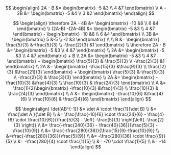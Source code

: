 $$
\begin{align}
2A - B &= \begin{bmatrix}
-5 &3 \\
4 &7
\end{bmatrix} \\
A - 2B &= \begin{bmatrix}
-5 &4 \\
3 &2
\end{bmatrix}
\end{align}
$$

$$
\begin{align}
\therefore 2A - 4B &= \begin{bmatrix}
-10 &8 \\
6 &4
\end{bmatrix} \\
(2A-B) -(2A-4B) &= \begin{bmatrix}
-5 &3 \\
4 &7
\end{bmatrix} - \begin{bmatrix}
-10 &8 \\
6 &4 
\end{bmatrix} \\
3B &= \begin{bmatrix}
5 &-5 \\
-2 &3
\end{bmatrix} \\
 \\
B &= \begin{bmatrix}
\frac{5}{3} &-\frac{5}{3} \\
-\frac{2}{3} &1
\end{bmatrix} \\
\therefore 2A - B &= \begin{bmatrix}
-5 &3 \\
4 &7
\end{bmatrix} \\
 2A &= \begin{bmatrix}
-5 &3 \\
4 &7
\end{bmatrix} + B \\
2A &= \begin{bmatrix}
-5 &3 \\
4 &7
\end{bmatrix} + \begin{bmatrix}
\frac{5}{3} &-\frac{5}{3} \\
-\frac{2}{3} &1
\end{bmatrix} \\
2A &= \begin{bmatrix}
-\frac{15}{3} &\frac{9}{3} \\
\frac{12}{3} &\frac{21}{3}
\end{bmatrix} + \begin{bmatrix}
\frac{5}{3} &-\frac{5}{3} \\
-\frac{2}{3} & \frac{3}{3}
\end{bmatrix} \\
2A &= \begin{bmatrix}
-\frac{10}{3} &\frac{4}{3} \\
\frac{10}{3} & \frac{24}{3}
\end{bmatrix} \\
A &= \frac{1}{2}\begin{bmatrix}
-\frac{10}{3} &\frac{4}{3} \\
\frac{10}{3} & \frac{24}{3}
\end{bmatrix} \\
A &= \begin{bmatrix}
-\frac{10}{6} &\frac{4}{6} \\
\frac{10}{6} & \frac{24}{6}
\end{bmatrix}
\end{align}
$$


$$
\begin{align}
\det(AB^{-1}) &= \det A \cdot \frac{1}{\det B} \\
&= \frac{\det A }{\det B} \\
&= \frac{\frac{-10}{6} \cdot \frac{24}{6} - \frac{4}{6} \cdot \frac{10}{6}}{\frac{5}{3} - \left( -\frac{5}{3} \right)\left( -\frac{2}{3} \right)} \\
&= \frac{-\frac{240}{36} - \frac{40}{36}}{\frac{5}{3} - \frac{10}{9}} \\
&= \frac{-\frac{280}{36}}{\frac{15}{9}-\frac{10}{9}} \\
&=\frac{-\frac{280}{36}}{\frac{5}{9}} \\
&= -\frac{280}{36} \cdot \frac{{9}}{5} \\
&= -\frac{280}{4} \cdot \frac{1}{5} \\
&= -70 \cdot \frac{1}{5} \\
&= -14
\end{align}
$$
